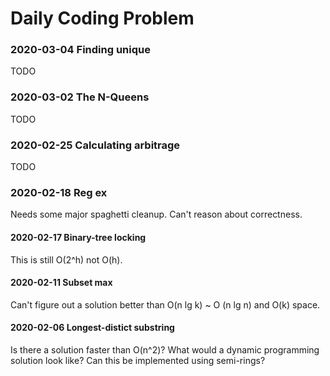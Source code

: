 # Daily Coding Problem

### 2020-03-04 Finding unique

TODO

### 2020-03-02 The N-Queens

TODO

### 2020-02-25 Calculating arbitrage

TODO

### 2020-02-18 Reg ex

Needs some major spaghetti cleanup. Can't reason about correctness.

#### 2020-02-17 Binary-tree locking

This is still O(2^h) not O(h).

#### 2020-02-11 Subset max

Can't figure out a solution better than O(n lg k) ~ O (n lg n) and O(k) space.

#### 2020-02-06 Longest-distict substring

Is there a solution faster than O(n^2)? What would a dynamic programming solution look like? Can 
this be implemented using semi-rings?
